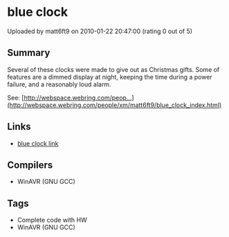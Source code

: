 # blue clock

Uploaded by matt6ft9 on 2010-01-22 20:47:00 (rating 0 out of 5)

## Summary

Several of these clocks were made to give out as Christmas gifts. Some of features are a dimmed display at night, keeping the time during a power failure, and a reasonably loud alarm.  

See: [http://webspace.webring.com/peop...](http://webspace.webring.com/people/xm/matt6ft9/blue_clock_index.html)

## Links

- [blue clock link](http://www.geocities.com/matt6ft9/blue_clock_index.html)

## Compilers

- WinAVR (GNU GCC)

## Tags

- Complete code with HW
- WinAVR (GNU GCC)
